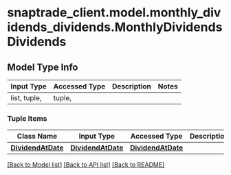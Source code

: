 # snaptrade_client.model.monthly_dividends_dividends.MonthlyDividendsDividends

## Model Type Info
Input Type | Accessed Type | Description | Notes
------------ | ------------- | ------------- | -------------
list, tuple,  | tuple,  |  | 

### Tuple Items
Class Name | Input Type | Accessed Type | Description | Notes
------------- | ------------- | ------------- | ------------- | -------------
[**DividendAtDate**](DividendAtDate.md) | [**DividendAtDate**](DividendAtDate.md) | [**DividendAtDate**](DividendAtDate.md) |  | 

[[Back to Model list]](../../README.md#documentation-for-models) [[Back to API list]](../../README.md#documentation-for-api-endpoints) [[Back to README]](../../README.md)

